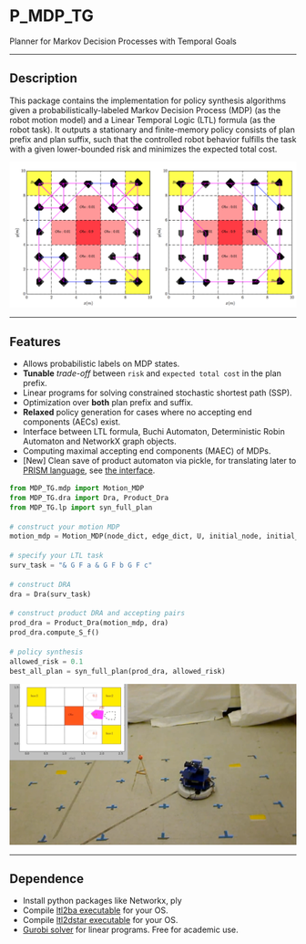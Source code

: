P_MDP_TG
========

Planner for Markov Decision Processes with Temporal Goals 

-----
Description
-----
This package contains the implementation for policy synthesis algorithms given a probabilistically-labeled Markov Decision Process (MDP) (as the robot motion model) and a Linear Temporal Logic (LTL) formula (as the robot task). It outputs a stationary  and finite-memory policy consists of plan prefix and plan suffix, such that the controlled robot behavior fulfills the task with a given lower-bounded risk and minimizes the expected total cost. 


<p align="center">  
  <img src="https://github.com/MengGuo/P_MDP_TG/blob/master/MDP_TG/figures/risk.png" width="600"/>
</p>



-----
Features
-----
* Allows probabilistic labels on MDP states.
* **Tunable** _trade-off_ between `risk` and `expected total cost` in the plan prefix.
* Linear programs for solving constrained stochastic shortest path (SSP).
* Optimization over **both** plan prefix and suffix.
* **Relaxed** policy generation for cases where no accepting end components (AECs) exist.
* Interface between LTL formula, Buchi Automaton, Deterministic Robin Automaton and NetworkX graph objects.
* Computing maximal accepting end components (MAEC) of MDPs.
* [New] Clean save of product automaton via pickle, for translating later to [PRISM language](http://www.prismmodelchecker.org/manual/ThePRISMLanguage/Introduction), see [the interface](https://github.com/MengGuo/PRISM_interface).


```python
from MDP_TG.mdp import Motion_MDP
from MDP_TG.dra import Dra, Product_Dra
from MDP_TG.lp import syn_full_plan

# construct your motion MDP
motion_mdp = Motion_MDP(node_dict, edge_dict, U, initial_node, initial_label)

# specify your LTL task
surv_task = "& G F a & G F b G F c"

# construct DRA 
dra = Dra(surv_task)

# construct product DRA and accepting pairs
prod_dra = Product_Dra(motion_mdp, dra)
prod_dra.compute_S_f()

# policy synthesis 
allowed_risk = 0.1
best_all_plan = syn_full_plan(prod_dra, allowed_risk)
```

<p align="center">  
  <img src="https://github.com/MengGuo/P_MDP_TG/blob/master/MDP_TG/figures/mdp_tg.png" width="600"/>
</p>



----
Dependence
----
* Install python packages like Networkx, ply
* Compile [ltl2ba executable](http://www.lsv.ens-cachan.fr/%7Egastin/ltl2ba/download.php) for your OS.
* Compile [ltl2dstar executable](http://www.ltl2dstar.de) for your OS. 
* [Gurobi solver](http://www.gurobi.com) for linear programs. Free for academic use. 